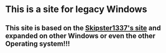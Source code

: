 # This is a site for legacy Windows

## This site is based on the [Skipster1337's site](https://skipster1337.github.io) and expanded on other Windows or even the other Operating system!!!
